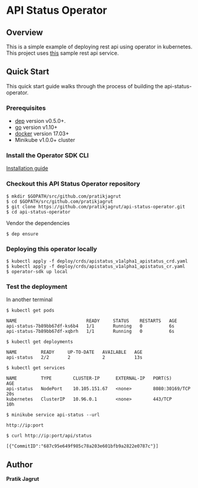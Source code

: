 # API Status Operator

## Overview

This is a simple example of deploying rest api using operator in kubernetes.
This project uses [this](https://github.com/pratikjagrut/status-rest-api) sample rest api service.

## Quick Start

This quick start guide walks through the process of building the api-status-operator.

### Prerequisites

- [dep](https://golang.github.io/dep/docs/installation.html) version v0.5.0+.
- [go](https://golang.org/dl/) version v1.10+
- [docker](https://docs.docker.com/install/) version 17.03+
- Minikube v1.0.0+ cluster

### Install the Operator SDK CLI
[Installation guide](https://github.com/operator-framework/operator-sdk/blob/master/doc/user/install-operator-sdk.md)

### Checkout this API Status Operator repository

```
$ mkdir $GOPATH/src/github.com/pratikjagrut
$ cd $GOPATH/src/github.com/pratikjagrut
$ git clone https://github.com/pratikjagrut/api-status-operator.git
$ cd api-status-operator
```

Vendor the dependencies

```
$ dep ensure
```

### Deploying this operator locally

```
$ kubectl apply -f deploy/crds/apistatus_v1alpha1_apistatus_crd.yaml
$ kubectl apply -f deploy/crds/apistatus_v1alpha1_apistatus_cr.yaml
$ operator-sdk up local
```
### Test the deployment
In another terminal
```
$ kubectl get pods

NAME                          READY     STATUS    RESTARTS   AGE
api-status-7b89bb67df-ks6b4   1/1       Running   0          6s
api-status-7b89bb67df-xqbrh   1/1       Running   0          6s
```
```
$ kubectl get deployments

NAME         READY     UP-TO-DATE   AVAILABLE   AGE
api-status   2/2       2            2           13s
```
```
$ kubectl get services

NAME         TYPE        CLUSTER-IP      EXTERNAL-IP   PORT(S)          AGE
api-status   NodePort    10.105.151.67   <none>        8080:30169/TCP   20s
kubernetes   ClusterIP   10.96.0.1       <none>        443/TCP          10h
```

```
$ minikube service api-status --url

http://ip:port
```

```
$ curl http://ip:port/api/status

[{"CommitID":"687c95e649f985c78a203e601bfb9a2822e0787c"}]
```

## Author

**Pratik Jagrut**
